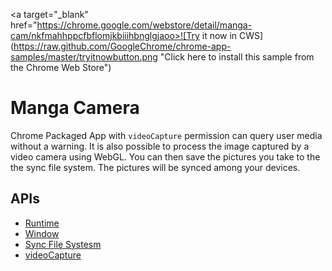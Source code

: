 <a target="_blank" href="https://chrome.google.com/webstore/detail/manga-cam/nkfmahhppcfbflomjkbiiihbnglgjaoo>![Try it now in CWS](https://raw.github.com/GoogleChrome/chrome-app-samples/master/tryitnowbutton.png "Click here to install this sample from the Chrome Web Store")</a>


# Manga Camera

Chrome Packaged App with `videoCapture` permission can query user media without a warning. It is also possible to process the image captured by a video camera using WebGL. You can then save the pictures you take to the the sync file system. The pictures will be synced among your devices.

## APIs

* [Runtime](http://developer.chrome.com/apps/app.runtime.html)
* [Window](http://developer.chrome.com/apps/app.window.html)
* [Sync File Systesm](http://developer.chrome.com/apps/syncFileSystem.html)
* [videoCapture](http://developer.chrome.com/apps/manifest.html#permissions)

